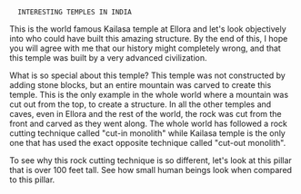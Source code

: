 
      INTERESTING TEMPLES IN INDIA



This is the world famous Kailasa temple at Ellora and let's look objectively into who could have built this amazing structure. By the end of this, I hope you will agree with me that our history might completely wrong, and that this temple was built by a very advanced civilization.
 
What is so special about this temple? This temple was not constructed by adding stone blocks, but an entire mountain was carved to create this temple. This is the only example in the whole world where a mountain was cut out from the top, to create a structure. In all the other temples and caves, even in Ellora and the rest of the world, the rock was cut from the front and carved as they went along. The whole world has followed a rock cutting technique called "cut-in monolith" while Kailasa temple is the only one that has used the exact opposite technique called "cut-out monolith".  
 
To see why this rock cutting technique is so different, let's look at this pillar that is over 100 feet tall.  See how small human beings look when compared to this pillar.
